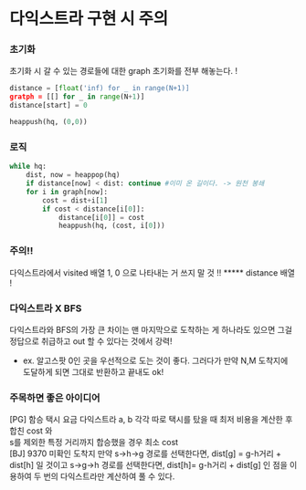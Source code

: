 # 다익스트라 구현 시 주의
### 초기화
초기화 시 갈 수 있는 경로들에 대한 graph 초기화를 전부 해놓는다. !   
```python
distance = [float('inf) for _ in range(N+1)]
gratph = [[] for _ in range(N+1)]
distance[start] = 0

heappush(hq, (0,0))
```

### 로직
```python
while hq:
    dist, now = heappop(hq)
    if distance[now] < dist: continue #이미 온 길이다. -> 원천 봉쇄
    for i in graph[now]:
        cost = dist+i[1]
        if cost < distance[i[0]]: 
            distance[i[0]] = cost
            heappush(hq, (cost, i[0]))
```

### 주의!!
다익스트라에서 visited 배열 1, 0 으로 나타내는 거 쓰지 말 것 !!
***** distance 배열 !

### 다익스트라 X BFS
다익스트라와 BFS의 가장 큰 차이는
맨 마지막으로 도착하는 게 하나라도 있으면 그걸 정답으로 취급하고 out 할 수 있다는 것에서 강력!
- ex. 알고스팟
0인 곳을 우선적으로 도는 것이 좋다. 그러다가 만약 N,M 도착지에 도달하게 되면 그대로 반환하고 끝내도 ok!

### 주목하면 좋은 아이디어
[PG] 함승 택시 요금 다익스트라
a, b 각각 따로 택시를 탔을 때 최저 비용을 계산한 후 합친 cost 와   
s를 제외한 특정 거리까지 합승했을 경우 최소 cost   
[BJ] 9370 미확인 도착지
만약 s→h→g 경로를 선택한다면, dist[g] = g-h거리 + dist[h] 일 것이고 s→g→h 경로를 선택한다면,    dist[h]= g-h거리 + dist[g] 인 점을 이용하여 두 번의 다익스트라만 계산하여 풀 수 있다.